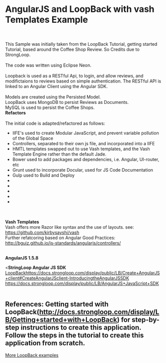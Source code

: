 # AngularJS and LoopBack with vash Templates Example
<br><br>
This Sample was initially taken from the LoopBack Tutorial, getting started Tutorial, based around the Coffee Shop Review. So Credits due to StrongLoop.
<br><br>
The code was written using Eclipse Neon.
<br><br>
Loopback is used as a RESTful Api, to login, and allow reviews, and modifictaions to reviews based on simple authentication. The RESTful API is linked to an Angular Client using the
Angular SDK.
<br><br>
Models are created using the Persisted Model.<br>
LoopBack uses MongoDB to persist Reviews as Documents.<br>
MySQL is used to persist the Coffee Shops.<br>
<b>Refactors</b><br>
<br>
The initial code is adapted/refactored as follows:
<br>
<ul>
<li>IIFE's used to create Modular JavaScript, and prevent variable pollution of the Global Space</li>
<li>Controllers, separated to their own js file, and incorporated into a IIFE</li>
<li>HMTL templates swapped out to use Vash templates, and the Vash Template Engine rather than the default Jade.</li>
<li>Bower used to add packages and dependencies, i.e. Angular, UI-router, etc</li>
<li>Grunt used to incorporate Docular, used for JS Code Documentation</li>
<li>Gulp used to Build and Deploy</li>
<li></li>
<li></li>
<li></li>
<li></li>
<li></li>
</ul>

<br><br>
<b>Vash Templates</b><br>
Vash offers more Razor like syntax and the use of layouts.
see:
https://github.com/kirbysayshi/vash
<br>
Further refatcoring based on Angular Good Practices:
http://bguiz.github.io/js-standards/angularjs/controllers/
<br><br>

<b>AngularJS 1.5.8</b><br>

<<b>StringLoop Angular JS SDK</b><br>
<a href="LoopBackhttps://docs.strongloop.com/display/public/LB/Create+AngularJS+client#CreateAngularJSclient-IntroducingtheAngularJSSDK">
LoopBackhttps://docs.strongloop.com/display/public/LB/Create+AngularJS+client#CreateAngularJSclient-IntroducingtheAngularJSSDK</a>
<a href="https://docs.strongloop.com/display/public/LB/AngularJS+JavaScript+SDK">https://docs.strongloop.com/display/public/LB/AngularJS+JavaScript+SDK</a>
<br><br>

References:
Getting started with LoopBack(http://docs.strongloop.com/display/LB/Getting+started+with+LoopBack) for step-by-step instructions to create this application.
Follow the steps in the tutorial to create this application from scratch.
---
[More LoopBack examples](https://github.com/strongloop/loopback-example)
